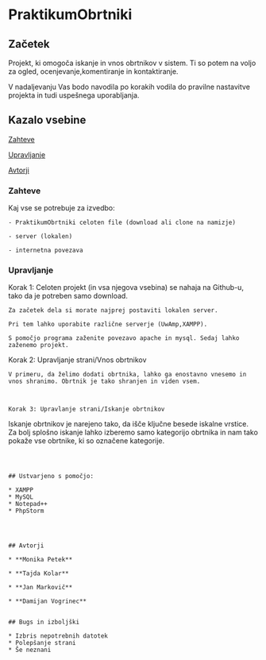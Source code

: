 # PraktikumObrtniki




## Začetek
Projekt, ki omogoča iskanje in vnos obrtnikov v sistem. Ti so potem na voljo za ogled, ocenjevanje,komentiranje in kontaktiranje.

V nadaljevanju Vas bodo navodila po korakih vodila do pravilne nastavitve projekta in tudi uspešnega uporabljanja.

## Kazalo vsebine

[Zahteve](https://github.com/MarkovicJan/PraktikumObrtniki/blob/master/README.md#zahteve)

[Upravljanje](https://github.com/MarkovicJan/PraktikumObrtniki/blob/master/README.md#upravljanje)

[Avtorji](https://github.com/MarkovicJan/PraktikumObrtniki/blob/master/README.md#avtorji)

### Zahteve

Kaj vse se potrebuje za izvedbo:

```
- PraktikumObrtniki celoten file (download ali clone na namizje)

- server (lokalen)

- internetna povezava

```

### Upravljanje



Korak 1: Celoten projekt (in vsa njegova vsebina) se nahaja na Github-u, tako da je potreben samo download.

```
Za začetek dela si morate najprej postaviti lokalen server. 

Pri tem lahko uporabite različne serverje (UwAmp,XAMPP). 

S pomočjo programa zaženite povezavo apache in mysql. Sedaj lahko zaženemo projekt. 
```

Korak 2: Upravljanje strani/Vnos obrtnikov

```
V primeru, da želimo dodati obrtnika, lahko ga enostavno vnesemo in vnos shranimo. Obrtnik je tako shranjen in viden vsem. 



Korak 3: Upravlanje strani/Iskanje obrtnikov

```
Iskanje obrtnikov je narejeno tako, da išče ključne besede iskalne vrstice. Za bolj splošno iskanje lahko izberemo samo kategorijo obrtnika in nam tako pokaže vse obrtnike, ki so označene kategorije. 

```



## Ustvarjeno s pomočjo:

* XAMPP
* MySQL
* Notepad++
* PhpStorm




## Avtorji

* **Monika Petek** 

* **Tajda Kolar**

* **Jan Markovič**

* **Damijan Vogrinec**


## Bugs in izboljški

* Izbris nepotrebnih datotek
* Polepšanje strani
* Še neznani
